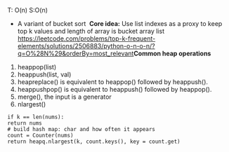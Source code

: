 T: O(n) S:O(n)
​
- A variant of bucket sort
​
**Core idea:** Use list indexes as a proxy to keep top k values and length of array is bucket array list
​
https://leetcode.com/problems/top-k-frequent-elements/solutions/2506883/python-o-n-o-n/?q=O%28N%29&orderBy=most_relevant
​
**Common heap operations**
​
1. heappop(list)
2. heappush(list, val)
3. heapreplace() is equivalent to heappop() followed by heappush().
4. heappushpop() is equivalent to heappush() followed by heappop().
5. merge(), the input is a generator
6. nlargest()
​
```
if k == len(nums):
return nums
# build hash map: char and how often it appears
count = Counter(nums)
return heapq.nlargest(k, count.keys(), key = count.get)
```
​